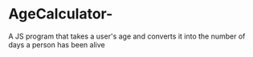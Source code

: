 # AgeCalculator-
A JS program that takes a user's age and converts it into the number of days a person has been alive
